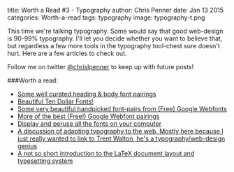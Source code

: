 title: Worth a Read #3 - Typography
author: Chris Penner
date: Jan 13 2015
categories: Worth-a-read
tags: typography
image: typography-t.png

This time we're talking typography. Some would say that good web-design is
90-99% typography. I'll let you decide whether you want to believe that, but
regardless a few more tools in the typography tool-chest sure doesn't hurt.
Here are a few articles to check out.

Follow me on twitter
[@chrislpenner](http://www.twitter.com/chrislpenner) to keep up with
future posts!

###Worth a read:

* [Some well curated heading & body font pairings](http://typ.io)
* [Beautiful Ten Dollar Fonts!](http://tendollarfonts.com/)
* [Some very beautiful handpicked font-pairs from (Free) Google Webfonts](http://femmebot.github.io/google-type/)
* [More of the best (Free!) Google Webfont pairings](http://hellohappy.org/beautiful-web-type/)
* [Display and peruse all the fonts on your computer](http://flippingtypical.com/)
* [A discussion of adapting typography to the web. Mostly here because I just really wanted to link to Trent Walton, he's a typography/web-design genius](http://trentwalton.com/2012/06/19/fluid-type/)
* [A not so short introduction to the LaTeX document layout and typesetting system](https://tobi.oetiker.ch/lshort/lshort.pdf)

